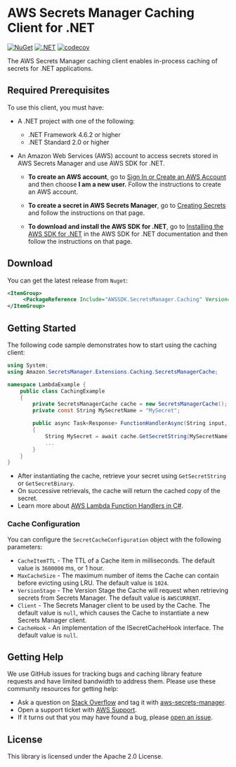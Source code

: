 # AWS Secrets Manager Caching Client for .NET

[![NuGet](https://img.shields.io/nuget/v/AWSSDK.SecretsManager.Caching)](https://www.nuget.org/packages/AWSSDK.SecretsManager.Caching)
[![.NET](https://github.com/aws/aws-secretsmanager-caching-net/actions/workflows/dotnet.yml/badge.svg?event=push)](https://github.com/aws/aws-secretsmanager-caching-net/actions/workflows/dotnet.yml)
[![codecov](https://codecov.io/gh/aws/aws-secretsmanager-caching-net/branch/master/graph/badge.svg?token=cugbEh31cw)](https://codecov.io/gh/aws/aws-secretsmanager-caching-net)

The AWS Secrets Manager caching client enables in-process caching of secrets for .NET applications.

## Required Prerequisites

To use this client, you must have:

- A .NET project with one of the following:

  - .NET Framework 4.6.2 or higher
  - .NET Standard 2.0 or higher

- An Amazon Web Services (AWS) account to access secrets stored in AWS Secrets Manager and use AWS SDK for .NET.

  - **To create an AWS account**, go to [Sign In or Create an AWS Account](https://portal.aws.amazon.com/gp/aws/developer/registration/index.html) and then choose **I am a new user.** Follow the instructions to create an AWS account.

  - **To create a secret in AWS Secrets Manager**, go to [Creating Secrets](https://docs.aws.amazon.com/secretsmanager/latest/userguide/manage_create-basic-secret.html) and follow the instructions on that page.

  - **To download and install the AWS SDK for .NET**, go to [Installing the AWS SDK for .NET](https://aws.amazon.com/sdk-for-net/) in the AWS SDK for .NET documentation and then follow the instructions on that page.

## Download

You can get the latest release from `Nuget`:

```xml
<ItemGroup>
     <PackageReference Include="AWSSDK.SecretsManager.Caching" Version="2.*" />
</ItemGroup>
```

## Getting Started

The following code sample demonstrates how to start using the caching client:

```cs
using System;
using Amazon.SecretsManager.Extensions.Caching.SecretsManagerCache;

namespace LambdaExample {
    public class CachingExample
    {
        private SecretsManagerCache cache = new SecretsManagerCache();
        private const String MySecretName = "MySecret";

        public async Task<Response> FunctionHandlerAsync(String input, ILambdaContext context)
        {
            String MySecret = await cache.GetSecretString(MySecretName);
            ...
        }
    }
}
```

- After instantiating the cache, retrieve your secret using `GetSecretString` or `GetSecretBinary`.
- On successive retrievals, the cache will return the cached copy of the secret.
- Learn more about [AWS Lambda Function Handlers in C#](https://docs.aws.amazon.com/lambda/latest/dg/dotnet-programming-model-handler-types.html).

### Cache Configuration

You can configure the `SecretCacheConfiguration` object with the following parameters:

- `CacheItemTTL` - The TTL of a Cache item in milliseconds. The default value is `3600000` ms, or 1 hour.
- `MaxCacheSize` - The maximum number of items the Cache can contain before evicting using LRU. The default value is `1024`.
- `VersionStage` - The Version Stage the Cache will request when retrieving secrets from Secrets Manager. The default value is `AWSCURRENT`.
- `Client` - The Secrets Manager client to be used by the Cache. The default value is `null`, which causes the Cache to instantiate a new Secrets Manager client.
- `CacheHook` - An implementation of the ISecretCacheHook interface. The default value is `null`.

## Getting Help

We use GitHub issues for tracking bugs and caching library feature requests and have limited bandwidth to address them. Please use these community resources for getting help:

- Ask a question on [Stack Overflow](https://stackoverflow.com/) and tag it with [aws-secrets-manager](https://stackoverflow.com/questions/tagged/aws-secrets-manager).
- Open a support ticket with [AWS Support](https://console.aws.amazon.com/support/home#/).
- If it turns out that you may have found a bug, please [open an issue](https://github.com/aws/aws-secretsmanager-caching-csharp/issues/new).

## License

This library is licensed under the Apache 2.0 License.

